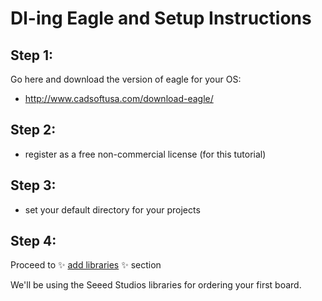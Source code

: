 # Dl-ing Eagle and Setup Instructions

## Step 1:

Go here and download the version of eagle for your OS:

* http://www.cadsoftusa.com/download-eagle/

## Step 2: 

* register as a free non-commercial license (for this tutorial)

## Step 3:

* set your default directory for your projects

## Step 4:

Proceed to :sparkles: [add libraries](https://github.com/EE-Quick-Start-Curriculum/Eagle-Setup/blob/master/Getting-Libraries.md) :sparkles: section

We'll be using the Seeed Studios libraries for ordering your first board.
